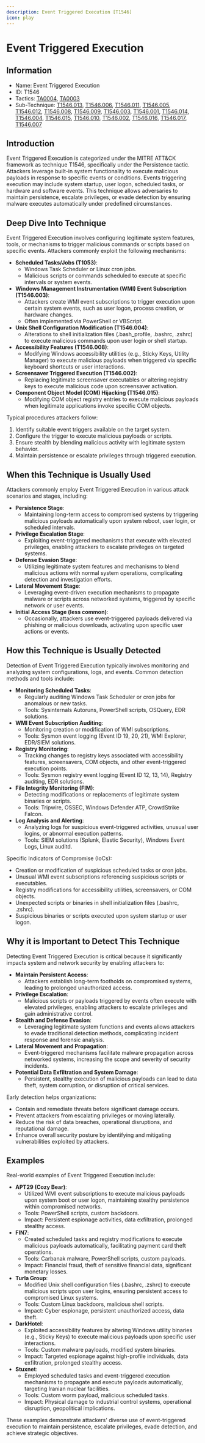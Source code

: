 ```yaml
---
description: Event Triggered Execution [T1546]
icon: play
---
```


# Event Triggered Execution

## Information

* Name: Event Triggered Execution
* ID: T1546
* Tactics: [TA0004](../), [TA0003](../../ta0003/)
* Sub-Technique: [T1546.013](t1546.013.md), [T1546.006](t1546.006.md), [T1546.011](t1546.011.md), [T1546.005](t1546.005.md), [T1546.012](t1546.012.md), [T1546.008](t1546.008.md), [T1546.009](t1546.009.md), [T1546.003](t1546.003.md), [T1546.001](t1546.001.md), [T1546.014](t1546.014.md), [T1546.004](t1546.004.md), [T1546.015](t1546.015.md), [T1546.010](t1546.010.md), [T1546.002](t1546.002.md), [T1546.016](t1546.016.md), [T1546.017](t1546.017.md), [T1546.007](t1546.007.md)

## Introduction

Event Triggered Execution is categorized under the MITRE ATT\&CK framework as technique T1546, specifically under the Persistence tactic. Attackers leverage built-in system functionality to execute malicious payloads in response to specific events or conditions. Events triggering execution may include system startup, user logon, scheduled tasks, or hardware and software events. This technique allows adversaries to maintain persistence, escalate privileges, or evade detection by ensuring malware executes automatically under predefined circumstances.

## Deep Dive Into Technique

Event Triggered Execution involves configuring legitimate system features, tools, or mechanisms to trigger malicious commands or scripts based on specific events. Attackers commonly exploit the following mechanisms:

* **Scheduled Tasks/Jobs (T1053)**:
  * Windows Task Scheduler or Linux cron jobs.
  * Malicious scripts or commands scheduled to execute at specific intervals or system events.
* **Windows Management Instrumentation (WMI) Event Subscription (T1546.003)**:
  * Attackers create WMI event subscriptions to trigger execution upon certain system events, such as user logon, process creation, or hardware changes.
  * Often implemented via PowerShell or VBScript.
* **Unix Shell Configuration Modification (T1546.004)**:
  * Alterations to shell initialization files (.bash\_profile, .bashrc, .zshrc) to execute malicious commands upon user login or shell startup.
* **Accessibility Features (T1546.008)**:
  * Modifying Windows accessibility utilities (e.g., Sticky Keys, Utility Manager) to execute malicious payloads when triggered via specific keyboard shortcuts or user interactions.
* **Screensaver Triggered Execution (T1546.002)**:
  * Replacing legitimate screensaver executables or altering registry keys to execute malicious code upon screensaver activation.
* **Component Object Model (COM) Hijacking (T1546.015)**:
  * Modifying COM object registry entries to execute malicious payloads when legitimate applications invoke specific COM objects.

Typical procedures attackers follow:

1. Identify suitable event triggers available on the target system.
2. Configure the trigger to execute malicious payloads or scripts.
3. Ensure stealth by blending malicious activity with legitimate system behavior.
4. Maintain persistence or escalate privileges through triggered execution.

## When this Technique is Usually Used

Attackers commonly employ Event Triggered Execution in various attack scenarios and stages, including:

* **Persistence Stage**:
  * Maintaining long-term access to compromised systems by triggering malicious payloads automatically upon system reboot, user login, or scheduled intervals.
* **Privilege Escalation Stage**:
  * Exploiting event-triggered mechanisms that execute with elevated privileges, enabling attackers to escalate privileges on targeted systems.
* **Defense Evasion Stage**:
  * Utilizing legitimate system features and mechanisms to blend malicious actions with normal system operations, complicating detection and investigation efforts.
* **Lateral Movement Stage**:
  * Leveraging event-driven execution mechanisms to propagate malware or scripts across networked systems, triggered by specific network or user events.
* **Initial Access Stage (less common)**:
  * Occasionally, attackers use event-triggered payloads delivered via phishing or malicious downloads, activating upon specific user actions or events.

## How this Technique is Usually Detected

Detection of Event Triggered Execution typically involves monitoring and analyzing system configurations, logs, and events. Common detection methods and tools include:

* **Monitoring Scheduled Tasks**:
  * Regularly auditing Windows Task Scheduler or cron jobs for anomalous or new tasks.
  * Tools: Sysinternals Autoruns, PowerShell scripts, OSQuery, EDR solutions.
* **WMI Event Subscription Auditing**:
  * Monitoring creation or modification of WMI subscriptions.
  * Tools: Sysmon event logging (Event ID 19, 20, 21), WMI Explorer, EDR/SIEM solutions.
* **Registry Monitoring**:
  * Tracking changes to registry keys associated with accessibility features, screensavers, COM objects, and other event-triggered execution points.
  * Tools: Sysmon registry event logging (Event ID 12, 13, 14), Registry auditing, EDR solutions.
* **File Integrity Monitoring (FIM)**:
  * Detecting modifications or replacements of legitimate system binaries or scripts.
  * Tools: Tripwire, OSSEC, Windows Defender ATP, CrowdStrike Falcon.
* **Log Analysis and Alerting**:
  * Analyzing logs for suspicious event-triggered activities, unusual user logins, or abnormal execution patterns.
  * Tools: SIEM solutions (Splunk, Elastic Security), Windows Event Logs, Linux auditd.

Specific Indicators of Compromise (IoCs):

* Creation or modification of suspicious scheduled tasks or cron jobs.
* Unusual WMI event subscriptions referencing suspicious scripts or executables.
* Registry modifications for accessibility utilities, screensavers, or COM objects.
* Unexpected scripts or binaries in shell initialization files (.bashrc, .zshrc).
* Suspicious binaries or scripts executed upon system startup or user logon.

## Why it is Important to Detect This Technique

Detecting Event Triggered Execution is critical because it significantly impacts system and network security by enabling attackers to:

* **Maintain Persistent Access**:
  * Attackers establish long-term footholds on compromised systems, leading to prolonged unauthorized access.
* **Privilege Escalation**:
  * Malicious scripts or payloads triggered by events often execute with elevated privileges, enabling attackers to escalate privileges and gain administrative control.
* **Stealth and Defense Evasion**:
  * Leveraging legitimate system functions and events allows attackers to evade traditional detection methods, complicating incident response and forensic analysis.
* **Lateral Movement and Propagation**:
  * Event-triggered mechanisms facilitate malware propagation across networked systems, increasing the scope and severity of security incidents.
* **Potential Data Exfiltration and System Damage**:
  * Persistent, stealthy execution of malicious payloads can lead to data theft, system corruption, or disruption of critical services.

Early detection helps organizations:

* Contain and remediate threats before significant damage occurs.
* Prevent attackers from escalating privileges or moving laterally.
* Reduce the risk of data breaches, operational disruptions, and reputational damage.
* Enhance overall security posture by identifying and mitigating vulnerabilities exploited by attackers.

## Examples

Real-world examples of Event Triggered Execution include:

* **APT29 (Cozy Bear)**:
  * Utilized WMI event subscriptions to execute malicious payloads upon system boot or user logon, maintaining stealthy persistence within compromised networks.
  * Tools: PowerShell scripts, custom backdoors.
  * Impact: Persistent espionage activities, data exfiltration, prolonged stealthy access.
* **FIN7**:
  * Created scheduled tasks and registry modifications to execute malicious payloads automatically, facilitating payment card theft operations.
  * Tools: Carbanak malware, PowerShell scripts, custom payloads.
  * Impact: Financial fraud, theft of sensitive financial data, significant monetary losses.
* **Turla Group**:
  * Modified Unix shell configuration files (.bashrc, .zshrc) to execute malicious scripts upon user logins, ensuring persistent access to compromised Linux systems.
  * Tools: Custom Linux backdoors, malicious shell scripts.
  * Impact: Cyber espionage, persistent unauthorized access, data theft.
* **DarkHotel**:
  * Exploited accessibility features by altering Windows utility binaries (e.g., Sticky Keys) to execute malicious payloads upon specific user interactions.
  * Tools: Custom malware payloads, modified system binaries.
  * Impact: Targeted espionage against high-profile individuals, data exfiltration, prolonged stealthy access.
* **Stuxnet**:
  * Employed scheduled tasks and event-triggered execution mechanisms to propagate and execute payloads automatically, targeting Iranian nuclear facilities.
  * Tools: Custom worm payload, malicious scheduled tasks.
  * Impact: Physical damage to industrial control systems, operational disruption, geopolitical implications.

These examples demonstrate attackers' diverse use of event-triggered execution to maintain persistence, escalate privileges, evade detection, and achieve strategic objectives.
